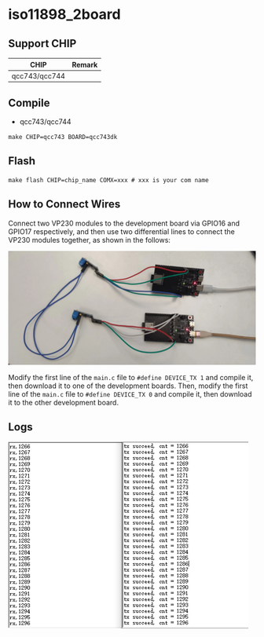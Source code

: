# iso11898_2board

## Support CHIP

|      CHIP        | Remark |
|:----------------:|:------:|
|qcc743/qcc744       |        |

## Compile

- qcc743/qcc744

```
make CHIP=qcc743 BOARD=qcc743dk
```

## Flash

```
make flash CHIP=chip_name COMX=xxx # xxx is your com name
```

## How to Connect Wires

Connect two VP230 modules to the development board via GPIO16 and GPIO17 respectively, and then use two differential lines to connect the VP230 modules together, as shown in the follows:

![connect.jpg](iso11898_2board.jpg)

Modify the first line of the `main.c` file to `#define DEVICE_TX 1` and compile it, then download it to one of the development boards. Then, modify the first line of the `main.c` file to `#define DEVICE_TX 0` and compile it, then download it to the other development board.

## Logs

![connect.jpg](iso11898_2board_log.png)
